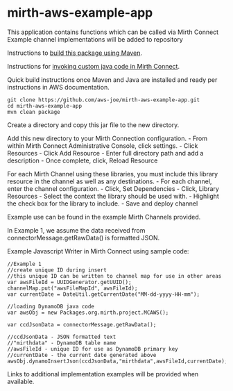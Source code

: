 # mirth-aws-example-app
This application contains functions which can be called via Mirth Connect
Example channel implementations will be added to repository

Instructions to [build this package using Maven](http://docs.aws.amazon.com/sdk-for-java/v1/developer-guide/setup-project-maven.html).

Instructions for [invoking custom java code in Mirth Connect](http://www.mirthcorp.com/community/wiki/display/mirth/How+to+create+and+invoke+custom+Java+code+in+Mirth+Connect).



Quick build instructions once Maven and Java are installed and ready per instructions in AWS documentation.
```
git clone https://github.com/aws-joe/mirth-aws-example-app.git
cd mirth-aws-example-app
mvn clean package
```

Create a directory and copy this jar file to the new directory. 

Add this new directory to your Mirth Connection configuration.
	- From within Mirth Connect Administrative Console, click settings.
	- Click Resources
	- Click Add Resource
	- Enter full directory path and add a description
	- Once complete, click, Reload Resource

For each Mirth Channel using these libraries, you must include this library resource in the channel as well as any destinations.
	- For each channel, enter the channel configuration.
	- Click, Set Dependencies
	- Click, Library Resources
	- Select the context the library should be used with.
	- Highlight the check box for the library to include.
	- Save and deploy channel

Example use can be found in the example Mirth Channels provided.

In Example 1, we assume the data received from connectorMessage.getRawData() is formatted JSON.

Example Javascript Writer in Mirth Connect using sample code:
```
//Example 1
//create unique ID during insert
//this unique ID can be written to channel map for use in other areas
var awsFileId = UUIDGenerator.getUUID();
channelMap.put("awsFileMapId", awsFileId);
var currentDate = DateUtil.getCurrentDate("MM-dd-yyyy-HH-mm");

//loading DynamoDB java code
var awsObj = new Packages.org.mirth.project.MCAWS();

var ccdJsonData = connectorMessage.getRawData();

//ccdJsonData - JSON formatted text
//"mirthdata" - DynamoDB table name
//awsFileId - unique ID for use as DynamoDB primary key
//currentDate - the current date generated above
awsObj.dynamoInsertJson(ccdJsonData,"mirthdata",awsFileId,currentDate);
```

Links to additional implementation examples will be provided when available.
